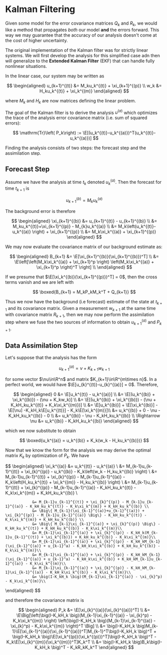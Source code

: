# Kalman Filtering 
Given some model for the error covariance matrices $Q_k$ and $R_k$, we would like a method that propagates *both* our model **and** the errors forward. This way we may guarantee that the accuracy of our analysis doesn't come at the cost of higher uncertainty. 

The original implementation of the Kalman filter was for strictly linear systems. We will first develop the analysis for this simplified case adn then will generalize to the **Extended Kalman Filter** (EKF) that can handle fully nonlinear situations.

In the linear case, our system may be written as 

$$
\begin{aligned}
    u_{k+1}^{(t)} &= M_ku_k^{(t)} + \xi_{k+1}^{(p)} \\ 
    w_k &= H_ku_k^{(t)} + \xi_k^{(m)}
\end{aligned}
$$

where $M_k$ and $H_k$ are now matrices defining the linear problem. 

The goal of the Kalman filter is to derive the analysis $u^{(a)}$ which optimizes the trace of the analysis error covariance matrix (i.e. sum of squared errors): 

$$
\mathrm{Tr}\left( P_k\right) := \E[(u_k^{(t)}-u_k^{(a)})^T(u_k^{(t)}-u_k^{(a)})]
$$

Finding the analysis consists of two steps: the forecast step and the assimilation step.


## Forecast Step
Assume we have the analysis at time $t_k$ denoted $u_k^{(a)}$. Then the forecast for time $t_{k+1}$ is

$$
    u_{k+1}^{(b)} = M_ku_k^{(a)}
$$

The background error is therefore 

$$
\begin{aligned}
    \xi_{k+1}^{(b)} &= u_{k+1}^{(t)} - u_{k+1}^{(b)} \\ 
    &= M_ku_k^{(t)}+\xi_{k+1}^{(p)} - M_{k}u_k^{(a)} \\ 
    &= M_k\left(u_k^{(t)}-u_k^{(a)} \right) + \xi_{k+1}^{(p)} \\ 
    &= M_k\xi_k^{(a)} + \xi_{k+1}^{(p)}
\end{aligned}
$$

We may now evaluate the covariance matrix of our background estimate as: 

$$
\begin{aligned}
    B_{k+1} &= \E[\xi_{k+1}^{(b)}(\xi_{k+1}^{(b)})^T] \\ 
    &= \E\left[\left(M_k\xi_k^{(a)} + \xi_{k+1}^p \right) \left(M_k\xi_k^{(a)} + \xi_{k+1}^p \right)^T \right] \\ 
\end{aligned}
$$

If we presume that $\E[\xi_k^{(b)}(\xi_{k+1}^{(p)})^T] = 0$, then the cross terms vanish and we are left with 

$$
\boxed{B_{k+1} = M_kP_kM_k^T + Q_{k+1}}
$$

Thus we now have the background (i.e forecast) estimate of the state at $t_{k+1}$ and its covariance matrix. Given a measurement $w_{k+1}$ at the same time with covariance matrix $R_{k+1}$, then we may now perform the assimilation step where we fuse the two sources of information to obtain $u_{k+1}^{(a)}$ and $P_{k+1}$.

## Data Assimilation Step
Let's suppose that the analysis has the form 

$$
u_{k+1}^{(a)} = \nu + K_{k+1}w_{k+1}
$$

for some vector $\nu\in\R^n$ and matrix $K_{k+1}\in\R^{m\times n}$. In a perfect world, we would have $\E[u_{k}^{(t)}-u_{k}^{(a)}] = 0$. Therefore, 

$$
\begin{aligned}
    0 &= \E[u_k^{(t)} - u_k^{(a)}] \\ 
    &= \E[(u_k^{(b)} + \xi_k^{(b)}) - (\nu + K_kw_k)] \\ 
    &= \E[(u_k^{(b)} + \xi_k^{(b)}) - (\nu + K_kH_ku_k^{(t)} + K_k\xi_k^{(m)})] \\ 
    &= \E[u_k^{(b)}] + \E[\xi_k^{(b)}] - \E[\nu] -K_kH_k\E[u_k^{(t)}] - K_k\E[\xi_k^{(m)}]\\
    &= u_k^{(b)} + 0 - \nu - K_kH_ku_k^{(b)} - 0 \\ 
    &= u_k^{(b)} - \nu - K_kH_ku_k^{(b)} \\ 
    \Rightarrow \nu &= u_k^{(b)} - K_kH_ku_k^{(b)}
\end{aligned}
$$

which we now substitute to obtain 

$$
\boxed{u_k^{(a)} = u_k^{(b)} + K_k(w_k - H_ku_k^{(b)})}
$$

Now that we know the form for the analysis we may derive the optimal matrix $K_k$ by optimization of $P_k$. We have

$$
\begin{aligned}
	\xi_k^{(a)} &= u_k^{(t)} - u_k^{(a)} \\ 
                &= M_{k-1}u_{k-1}^{(t)} + \xi_{k}^{(p)} - u_k^{(b)} - K_k\left(w_k - H_ku_k^{(b)} \right) \\ 
                &= M_{k-1}u_{k-1}^{(t)} + \xi_{k}^{(p)} - M_{k-1}u_{k-1}^{(a)} - K_k\left(H_ku_k^{(t)} + \xi_k^{(m)} - H_ku_k^{(b)} \right) \\ 
                &= M_{k-1}u_{k-1}^{(t)} + \xi_{k}^{(p)} - M_{k-1}u_{k-1}^{(a)} - K_kH_ku_k^{(t)} - K_k\xi_k^{(m)} + K_kH_ku_k^{(b)} \\ 
				
                &= M_{k-1}u_{k-1}^{(t)} + \xi_{k}^{(p)} - M_{k-1}u_{k-1}^{(a)} - K_kH_ku_k^{(t)} - K_k\xi_k^{(m)} + K_kH_ku_k^{(b)} \\ 
                &= \Big\{ M_{k-1}(\xi_{k-1}^{(a)}+u_{k-1}^{(a)}) + \xi_{k}^{(p)} - M_{k-1}u_{k-1}^{(a)} \Big\} - K_kH_ku_k^{(t)} - K_k\xi_k^{(m)} + K_kH_ku_k^{(b)} \\ 
                &= \Big\{ M_{k-1}\xi_{k-1}^{(a)} + \xi_{k}^{(p)} \Big\} - K_kH_ku_k^{(t)} + K_kH_ku_k^{(b)} - K_k\xi_k^{(m)}\\ 
                &= M_{k-1}\xi_{k-1}^{(a)} + \xi_{k}^{(p)} - K_kH_k(M_{k-1}u_{k-1}^{(t)} + \xi_k^{(b)}) + K_kH_ku_k^{(b)} - K_k\xi_k^{(m)}\\ 
                &= M_{k-1}\xi_{k-1}^{(a)} + \xi_{k}^{(p)} - K_kH_kM_{k-1}(\xi_{k-1}^{(a)} + u_{k-1}^a) - K_kH_k\xi_k^{(b)} + K_kH_ku_k^{(b)} - K_k\xi_k^{(m)}\\ 
                &= M_{k-1}\xi_{k-1}^{(a)} + \xi_{k}^{(p)} - K_kH_kM_{k-1}(\xi_{k-1}^{(a)} + u_{k-1}^a) - K_kH_k\xi_k^{(b)} + K_kH_kM_{k-1}u_{k-1}^{(a)} - K_k\xi_k^{(m)}\\ 
                &= M_{k-1}\xi_{k-1}^{(a)} + \xi_{k}^{(p)} - K_kH_kM_{k-1}\xi_{k-1}^{(a)} - K_kH_k\xi_k^{(b)} - K_k\xi_k^{(m)}\\ 
                &= \big(I-K_kH_k \big)(M_{k-1}\xi_{k-1}^{(a)} - \xi_{k}^p) - K_k\xi_k^{(m)}\\
\end{aligned}
$$


and therefore the covariance matrix is 

$$
\begin{aligned}
    P_k &= \E[\xi_{k}^{(a)}(\xi_{k}^{(a)})^T] \\ 
        &= \E\Big[\left(\big(I-K_kH_k \big)(M_{k-1}\xi_{k-1}^{(a)} - \xi_{k}^p) - K_k\xi_k^{(m)} \right) \left(\big(I-K_kH_k \big)(M_{k-1}\xi_{k-1}^{(a)} - \xi_{k}^p) - K_k\xi_k^{(m)} \right)^T \Big] \\ 
        &= \big(I-K_kH_k \big)M_{k-1}\E[\xi_{k-1}^{(a)}(\xi_{k-1}^{(a)})^T]M_{k-1}^T\big(I-K_kH_k \big)^T + \big(I-K_kH_k \big)\E[\xi_k^{(p)}(\xi_k^{(p)})^T]\big(I-K_kH_k \big)^T - K_k\E[\xi_{k}^{(m)}(\xi_k^{(m)})^T]K_k^T \\ 
        &= \big(I-K_kH_k \big)B_k\big(I-K_kH_k \big)^T - K_kR_kK_k^T
\end{aligned}
$$
